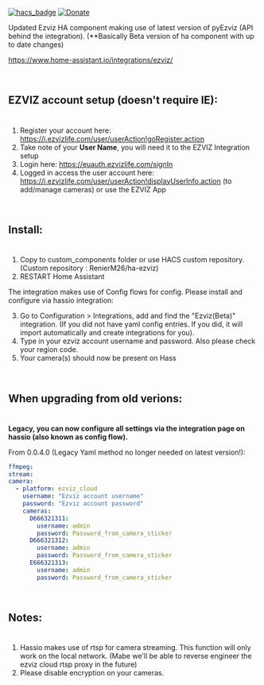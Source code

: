 [![hacs_badge](https://img.shields.io/badge/HACS-Custom-41BDF5.svg)](https://github.com/hacs/integration)
[![Donate](https://img.shields.io/badge/donate-Coffee-yellow.svg)](https://www.buymeacoffee.com/renierm)

Updated Ezviz HA component making use of latest version of pyEzviz (API behind the integration). (**Basically Beta version of ha component with up to date changes)

https://www.home-assistant.io/integrations/ezviz/

&nbsp;
## EZVIZ account setup (doesn't require IE):
#

1) Register your account here: https://i.ezvizlife.com/user/userAction!goRegister.action
2) Take note of your **User Name**, you will need it to the EZVIZ Integration setup
3) Login here: https://euauth.ezvizlife.com/signIn
4) Logged in access the user account here: https://i.ezvizlife.com/user/userAction!displayUserInfo.action (to add/manage cameras) or use the EZVIZ App

&nbsp;

## Install:
#

1) Copy to custom_components folder or use HACS custom repository. (Custom repository : RenierM26/ha-ezviz)
2) RESTART Home Assistant

The integration makes use of Config flows for config. Please install and configure via hassio integration:

3) Go to Configuration > Integrations, add and find the "Ezviz(Beta)" integration. (If you did not have yaml config entries. If you did, it will import automatically and create integrations for you).
4) Type in your ezviz account username and password. Also please check your region code.
5) Your camera(s) should now be present on Hass

&nbsp;

## When upgrading from old verions:
#

**Legacy, you can now configure all settings via the integration page on hassio (also known as config flow).**

From 0.0.4.0 (Legacy Yaml method no longer needed on latest version!):

```yaml
ffmpeg:
stream:
camera:
  - platform: ezviz_cloud
    username: "Ezviz account username"
    password: "Ezviz account password"
    cameras:
      D666321311:
        username: admin
        password: Password_from_camera_sticker
      D666321312:
        username: admin
        password: Password_from_camera_sticker
      E666321313:
        username: admin
        password: Password_from_camera_sticker

```

&nbsp;

## Notes:
#

1) Hassio makes use of rtsp for camera streaming. This function will only work on the local network. (Mabe we'll be able to reverse engineer the ezviz cloud rtsp proxy in the future)
2) Please disable encryption on your cameras.
